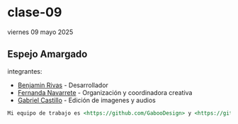 # clase-09

viernes 09 mayo 2025

## Espejo Amargado

integrantes:

* [Benjamin Rivas](https://github.com/benjaminrivasm) - Desarrollador  
* [Fernanda Navarrete](https://github.com/feff-y) - Organización y coordinadora creativa  
* [Gabriel Castillo](https://github.com/GabooDesign) - Edición de imagenes y audios  

```md
Mi equipo de trabajo es <https://github.com/GabooDesign> y <https://github.com/feff-y>, entregamos en el repositorio en este enlace <https://github.com/GabooDesign/audiv027-2025-1/tree/main/dis-04-GabooDesign/clase-09>.
```
